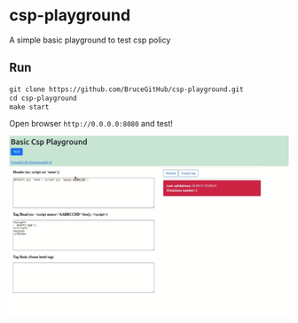 # csp-playground
A simple basic playground to test csp policy

## Run 

```
git clone https://github.com/BruceGitHub/csp-playground.git
cd csp-playground
make start
 ```
 
Open browser `http://0.0.0.0:8080` and test! 

![Demo](screen-csp-playground.gif)
